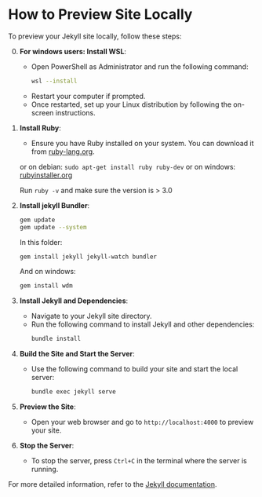 # How to Preview Site Locally

To preview your Jekyll site locally, follow these steps:

0. **For windows users: Install WSL**:
    - Open PowerShell as Administrator and run the following command:
        ```sh
        wsl --install
        ```
    - Restart your computer if prompted.
    - Once restarted, set up your Linux distribution by following the on-screen instructions.

1. **Install Ruby**:
    - Ensure you have Ruby installed on your system. You can download it from [ruby-lang.org](https://www.ruby-lang.org/en/downloads/).

    or on debian: `sudo apt-get install ruby ruby-dev`
    or on windows: [rubyinstaller.org](https://rubyinstaller.org/downloads/)

    Run `ruby -v` and make sure the version is > 3.0

2. **Install jekyll Bundler**:
    ```sh
    gem update
    gem update --system
    ```

    In this folder: 
    ```sh
    gem install jekyll jekyll-watch bundler
    ```
    
    And on windows:
    ```sh
    gem install wdm
    ```

3. **Install Jekyll and Dependencies**:
    - Navigate to your Jekyll site directory.
    - Run the following command to install Jekyll and other dependencies:
      ```sh
      bundle install
      ```

4. **Build the Site and Start the Server**:
    - Use the following command to build your site and start the local server:
      ```sh
      bundle exec jekyll serve
      ```

5. **Preview the Site**:
    - Open your web browser and go to `http://localhost:4000` to preview your site.

6. **Stop the Server**:
    - To stop the server, press `Ctrl+C` in the terminal where the server is running.

For more detailed information, refer to the [Jekyll documentation](https://jekyllrb.com/docs/).
